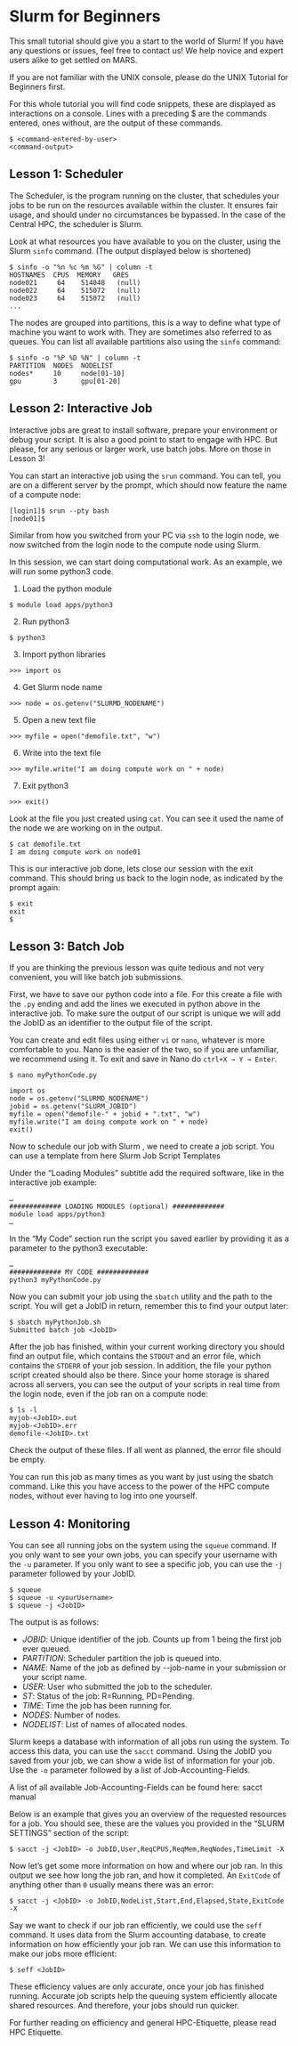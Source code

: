 # Slurm for Beginners
This small tutorial should give you a start to the world of Slurm! If you have any questions or issues, feel free to contact us! We help novice and expert users alike to get settled on MARS.

If you are not familiar with the UNIX console, please do the UNIX Tutorial for Beginners first.

For this whole tutorial you will find code snippets, these are displayed as interactions on a console. Lines with a preceding $ are the commands entered, ones without, are the output of these commands.

```
$ <command-entered-by-user>
<command-output>
```

## Lesson 1: Scheduler
The Scheduler, is the program running on the cluster, that schedules your jobs to be run on the resources available within the cluster. It ensures fair usage, and should under no circumstances be bypassed. In the case of the Central HPC, the scheduler is Slurm.

Look at what resources you have available to you on the cluster, using the Slurm `sinfo` command. (The output displayed below is shortened)

```
$ sinfo -o "%n %c %m %G" | column -t
HOSTNAMES  CPUS  MEMORY   GRES
node021     64    514048   (null)
node022     64    515072   (null)
node023     64    515072   (null)
...
```

The nodes are grouped into partitions, this is a way to define what type of machine you want to work with. They are sometimes also referred to as queues. You can list all available partitions also using the `sinfo` command:

```
$ sinfo -o "%P %D %N" | column -t
PARTITION  NODES  NODELIST
nodes*     10     node[01-10]
gpu        3      gpu[01-20]
```

## Lesson 2: Interactive Job
Interactive jobs are great to install software, prepare your environment or debug your script. It is also a good point to start to engage with HPC. But please, for any serious or larger work, use batch jobs. More on those in Lesson 3!

You can start an interactive job using the `srun` command. You can tell, you are on a different server by the prompt, which should now feature the name of a compute node:

```
[login1]$ srun --pty bash
[node01]$
```

Similar from how you switched from your PC via `ssh` to the login node, we now switched from the login node to the compute node using Slurm.

In this session, we can start doing computational work. As an example, we will run some python3 code.

1. Load the python module
```
$ module load apps/python3
```

2. Run python3
```
$ python3
```

3. Import python libraries
```
>>> import os
```

4. Get Slurm node name
```
>>> node = os.getenv("SLURMD_NODENAME")
```

5. Open a new text file
```
>>> myfile = open("demofile.txt", "w")
```

6. Write into the text file
```
>>> myfile.write("I am doing compute work on " + node)
```

7. Exit python3
```
>>> exit()
```

Look at the file you just created using `cat`. You can see it used the name of the node we are working on in the output.

```
$ cat demofile.txt
I am doing compute work on node01
```

This is our interactive job done, lets close our session with the exit command. This should bring us back to the login node, as indicated by the prompt again:

```
$ exit
exit
$
```

## Lesson 3: Batch Job
If you are thinking the previous lesson was quite tedious and not very convenient, you will like batch job submissions.

First, we have to save our python code into a file. For this create a file with the `.py` ending and add the lines we executed in python above in the interactive job. To make sure the output of our script is unique we will add the JobID as an identifier to the output file of the script.

You can create and edit files using either `vi` or `nano`, whatever is more comfortable to you. Nano is the easier of the two, so if you are unfamiliar, we recommend using it. To exit and save in Nano do `ctrl+X → Y → Enter`.

```
$ nano myPythonCode.py
```
```
import os
node = os.getenv("SLURMD_NODENAME")
jobid = os.getenv("SLURM_JOBID")
myfile = open("demofile-" + jobid + ".txt", "w")
myfile.write("I am doing compute work on " + node)
exit()
```

Now to schedule our job with Slurm , we need to create a job script. You can use a template from here Slurm Job Script Templates

Under the “Loading Modules” subtitle add the required software, like in the interactive job example:

```
…
############# LOADING MODULES (optional) #############
module load apps/python3
…
```

In the “My Code” section run the script you saved earlier by providing it as a parameter to the python3 executable:

```
…
############# MY CODE #############
python3 myPythonCode.py
```

Now you can submit your job using the `sbatch` utility and the path to the script. You will get a JobID in return, remember this to find your output later:

```
$ sbatch myPythonJob.sh
Submitted batch job <JobID>
```

After the job has finished, within your current working directory you should find an output file, which contains the `STDOUT` and an error file, which contains the `STDERR` of your job session. In addition, the file your python script created should also be there. Since your home storage is shared across all servers, you can see the output of your scripts in real time from the login node, even if the job ran on a compute node:

```
$ ls -l
myjob-<JobID>.out
myjob-<JobID>.err
demofile-<JobID>.txt
```

Check the output of these files. If all went as planned, the error file should be empty.

You can run this job as many times as you want by just using the sbatch command. Like this you have access to the power of the HPC compute nodes, without ever having to log into one yourself.

## Lesson 4: Monitoring
You can see all running jobs on the system using the `squeue` command. If you only want to see your own jobs, you can specify your username with the `-u` parameter. If you only want to see a specific job, you can use the `-j` parameter followed by your JobID.

```
$ squeue
$ squeue -u <yourUsername>
$ squeue -j <JobID>
```

The output is as follows:

- *JOBID*: Unique identifier of the job. Counts up from 1 being the first job ever queued.
- *PARTITION*: Scheduler partition the job is queued into.
- *NAME*: Name of the job as defined by --job-name in your submission or your script name.
- *USER*: User who submitted the job to the scheduler.
- *ST*: Status of the job: R=Running, PD=Pending.
- *TIME*: Time the job has been running for.
- *NODES*: Number of nodes.
- *NODELIST*: List of names of allocated nodes.


Slurm keeps a database with information of all jobs run using the system. To access this data, you can use the `sacct` command. Using the JobID you saved from your job, we can show a wide list of information for your job. Use the `-o` parameter followed by a list of Job-Accounting-Fields.

A list of all available Job-Accounting-Fields can be found here: sacct manual

Below is an example that gives you an overview of the requested resources for a job. You should see, these are the values you provided in the “SLURM SETTINGS” section of the script:

```
$ sacct -j <JobID> -o JobID,User,ReqCPUS,ReqMem,ReqNodes,TimeLimit -X
```

Now let’s get some more information on how and where our job ran. In this output we see how long the job ran, and how it completed. An `ExitCode` of anything other than `0` usually means there was an error:

```
$ sacct -j <JobID> -o JobID,NodeList,Start,End,Elapsed,State,ExitCode -X
```

Say we want to check if our job ran efficiently, we could use the `seff` command. It uses data from the Slurm accounting database, to create information on how efficiently your job ran. We can use this information to make our jobs more efficient:

```
$ seff <JobID>
```

These efficiency values are only accurate, once your job has finished running. Accurate job scripts help the queuing system efficiently allocate shared resources. And therefore, your jobs should run quicker.

For further reading on efficiency and general HPC-Etiquette, please read HPC Etiquette.
